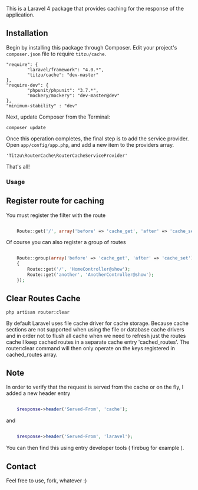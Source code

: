 This is a Laravel 4 package that provides caching for the response of the application.

## Installation

Begin by installing this package through Composer. Edit your project's `composer.json` file to require `titzu/cache`.

    "require": {
            "laravel/framework": "4.0.*",
            "titzu/cache": "dev-master"
    },
    "require-dev": {
            "phpunit/phpunit": "3.7.*",
            "mockery/mockery": "dev-master@dev"
    },
    "minimum-stability" : "dev"

Next, update Composer from the Terminal:

    composer update

Once this operation completes, the final step is to add the service provider. Open `app/config/app.php`, and add a new item to the providers array.

    'Titzu\RouterCache\RouterCacheServiceProvider'

That's all!

### Usage

## Register route for caching

You must register the filter with the route
  
```php

    Route::get('/', array('before' => 'cache_get', 'after' => 'cache_set', 'uses' => 'HomeController@show'));

```

Of course you can also register a group of routes

```php

    Route::group(array('before' => 'cache_get', 'after' => 'cache_set'), function()
    {
        Route::get('/', 'HomeController@show');
        Route::get('another', 'AnotherController@show');
    });

```

## Clear Routes Cache

    php artisan router:clear

By default Laravel uses file cache driver for cache storage. Because cache sections are not supported when using the file or database cache drivers
and in order not to flush all cache when we need to refresh just the routes cache I keep cached routes in a separate cache entry 'cached_routes'.
The router:clear command will then only operate on the keys registered in cached_routes array. 

## Note

In order to verify that the request is served from the cache or on the fly, I added a new header entry

```php

    $response->header('Served-From', 'cache');

```

and 

```php

    $response->header('Served-From', 'laravel');

```

You can then find this using entry developer tools ( firebug for example ).

## Contact

Feel free to use, fork, whatever :) 